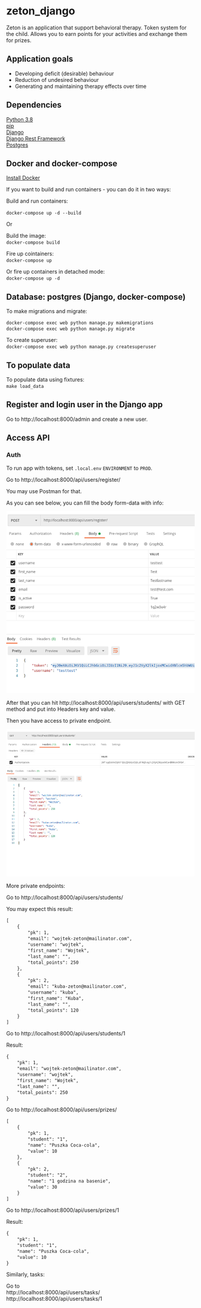 # zeton_django

Zeton is an application that  support behavioral therapy. 
Token system for the child. 
Allows you to earn points for your activities and exchange them for prizes.

## Application goals

- Developing deficit (desirable) behaviour
- Reduction of undesired behaviour
- Generating and maintaining therapy effects over time

## Dependencies

[Python 3.8](https://www.python.org/downloads/)  
[pip](https://pip.pypa.io/en/stable/installing/)  
[Django](https://docs.djangoproject.com/en/3.1/)  
[Django Rest Framework](https://www.django-rest-framework.org/)  
[Postgres](https://www.postgresql.org/)  

## Docker and docker-compose

[Install Docker](https://docs.docker.com/get-docker/)

If you want to build and run containers - you can do it in two ways:

Build and run containers:

`docker-compose up -d --build`

Or

Build the image:  
`docker-compose build`

Fire up cointainers:  
`docker-compose up`

Or fire up containers in detached mode:  
`docker-compose up -d`

## Database: postgres (Django, docker-compose)

To make migrations and migrate:  
```
docker-compose exec web python manage.py makemigrations
docker-compose exec web python manage.py migrate
```

To create superuser:  
`docker-compose exec web python manage.py createsuperuser`

## To populate data

To populate data using fixtures:  
`make load_data`

## Register and login user in the Django app

Go to http://localhost:8000/admin and create a new user.  

## Access API

### Auth

To run app with tokens, set `.local.env` `ENVIRONMENT` to `PROD`.

Go to http://localhost:8000/api/users/register/  

You may use Postman for that.

As you can see below, you can fill the body form-data with info:   

![](https://github.com/zetonteam/zeton_django/blob/develop/images/postman_register_01.png?raw=true)  

After that you can hit http://localhost:8000/api/users/students/ with GET method and put into Headers key and value.

Then you have access to private endpoint.   

![](https://github.com/zetonteam/zeton_django/blob/develop/images/postman_register_02.png?raw=true)  

More private endpoints:

Go to http://localhost:8000/api/users/students/

You may expect this result: 

```
[
    {
        "pk": 1,
        "email": "wojtek-zeton@mailinator.com",
        "username": "wojtek",
        "first_name": "Wojtek",
        "last_name": "",
        "total_points": 250
    },
    {
        "pk": 2,
        "email": "kuba-zeton@mailinator.com",
        "username": "kuba",
        "first_name": "Kuba",
        "last_name": "",
        "total_points": 120
    }
]
```

Go to http://localhost:8000/api/users/students/1  

Result:  

```
{
    "pk": 1,
    "email": "wojtek-zeton@mailinator.com",
    "username": "wojtek",
    "first_name": "Wojtek",
    "last_name": "",
    "total_points": 250
}
```

Go to http://localhost:8000/api/users/prizes/  

```
[
    {
        "pk": 1,
        "student": "1",
        "name": "Puszka Coca-cola",
        "value": 10
    },
    {
        "pk": 2,
        "student": "2",
        "name": "1 godzina na basenie",
        "value": 30
    }
]
```

Go to http://localhost:8000/api/users/prizes/1  

Result:

```
{
    "pk": 1,
    "student": "1",
    "name": "Puszka Coca-cola",
    "value": 10
}
```

Similarly, tasks:

Go to  
http://localhost:8000/api/users/tasks/  
http://localhost:8000/api/users/tasks/1  

